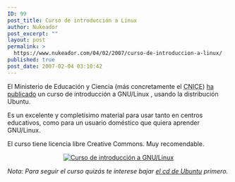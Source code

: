 ```yaml
---
ID: 99
post_title: Curso de introducción a Linux
author: Nukeador
post_excerpt: ""
layout: post
permalink: >
  https://www.nukeador.com/04/02/2007/curso-de-introduccion-a-linux/
published: true
post_date: 2007-02-04 03:10:42
---
```

<p>El Ministerio de Educación y Ciencia (más concretamente el <abbr title="Centro Nacional de Información y Comunicación Educativa">CNICE</abbr>) <a href="http://www.ubuntu-es.org/index.php?q=node/35519">ha publicado</a> un curso de introducción a GNU/Linux , usando la distribución Ubuntu.</p>
<p>Es un excelente y completísimo material para usar tanto en centros educativos, como para un usuario doméstico que quiera aprender GNU/Linux.</p>
<p>El curso tiene licencia libre Creative Commons. Muy recomendable.</p>
<div style="text-align:center; margin: auto; margin-bottom: 12px;"><a href="http://formacion.cnice.mec.es/materiales/43/cd/index.htm" title="Curso de introducción a GNU/Linux"><img src="/images/linux_intro.jpg" alt="Curso de introducción a GNU/Linux" /></a></div>
<p><em>Nota: Para seguir el curso quizás te interese bajar <a href="http://releases.ubuntu.com/gutsy/ubuntu-7.10-desktop-i386.iso">el cd de Ubuntu</a> primero.</em></p>